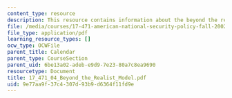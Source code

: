 ```yaml
---
content_type: resource
description: This resource contains information about the beyond the realist model.
file: /media/courses/17-471-american-national-security-policy-fall-2002/9e77aa9f37c4307d93b9d6364f11fd9e_17_471_04_Beyond_the_Realist_Model.pdf
file_type: application/pdf
learning_resource_types: []
ocw_type: OCWFile
parent_title: Calendar
parent_type: CourseSection
parent_uid: 6be13a02-adeb-e9d9-7e23-80a7c8ea9690
resourcetype: Document
title: 17_471_04_Beyond_the_Realist_Model.pdf
uid: 9e77aa9f-37c4-307d-93b9-d6364f11fd9e
---
```

